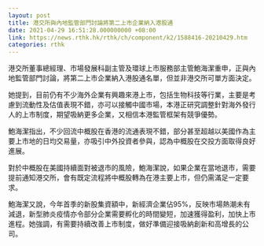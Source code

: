 ```yaml
---
layout: post
title: 港交所與內地監管部門討論將第二上市企業納入港股通
date: 2021-04-29 16:51:28.000000000 +08:00
link: https://news.rthk.hk/rthk/ch/component/k2/1588416-20210429.htm
categories: rthk
---
```


港交所董事總經理、市場發展科副主管及環球上市服務部主管鮑海潔重申，正與內地監管部門討論，將第二上市企業納入港股通名單，但並非港交所可單方面決定。

她提到，目前仍有不少海外企業有興趣來港上市，包括生物科技等行業，主要是考慮到流動性及估值表現不錯，亦可以接觸中國市場，本港正研究調整針對海外發行人的上市制度，期望吸納更多企業，又相信本港監管框架有競爭優勢。

鮑海潔指出，不少回流中概股在香港的流通表現不錯，部分甚至超越以美國作為主要上市地的日均交易量，亦吸引中外投資者參與，認為中概股在交投方面取得良好進展。

對於中概股在美國持續面對被退市的風險，鮑海潔說，如果企業在當地退市，需要提前通知港交所，會有既定流程將中概股轉為在港主要上市，但仍需滿足一定要求。

鮑海潔又說，今年首季的新股集資額中，新經濟企業佔95%，反映市場熱潮未有減退，新型肺炎疫情亦令部分企業需要孵化的時間變短，加速獲得盈利，加快上市進程。她強調，有需要持續改善上市制度，做好準備迎接吸納創新和高增長的公司。
